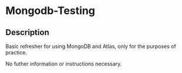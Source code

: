 # Mongodb-Testing 

## Description

Basic refresher for using MongoDB and Atlas, only for the purposes of practice.

No futher information or instructions necessary.
